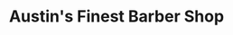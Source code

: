 ---
title: "Austin's Finest Barber Shop"
url: /austin/austins-finest-barber-shop/
shop: hairdresser
---